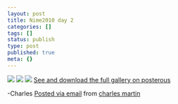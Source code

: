 ```yaml
---
layout: post
title: Nime2010 day 2
categories: []
tags: []
status: publish
type: post
published: true
meta: {}
---
```




[![](http://posterous.com/getfile/files.posterous.com/charlesmartin/pxqdhb3fUUgZmsgVS5bQKpCmbPesNGOIZKtlnTtqO4FcVY3t8lcPBZ6Qi09L/photo_1.jpg.scaled.500.jpg)](http://posterous.com/getfile/files.posterous.com/charlesmartin/MGoIPEFmEftMyO4hH8WU4z5WXam3O7RITFNrDvwGzdmRIwA7eX161mEOqxIS/photo_1.jpg.scaled.1000.jpg) 
[![](http://posterous.com/getfile/files.posterous.com/charlesmartin/GKtGREvHYw5vtXUD7wd6x790nwyexac1BofFzg58F8fAcpRLRgkJi2suG082/photo_2.jpg.scaled.500.jpg)](http://posterous.com/getfile/files.posterous.com/charlesmartin/oLGpAXwmZ9sfrZ3M6pPxKYhcqXrub0PBie4IMrMpG5PfNnnPi1t0ardLVKCT/photo_2.jpg.scaled.1000.jpg) 
[![](http://posterous.com/getfile/files.posterous.com/charlesmartin/uqBX9MJgPFvFti2sKkZQTHCg6mKc6cEO6wW9gOqbsnO2oNp1cTZH50fJCPCf/photo_3.jpg.scaled.500.jpg)](http://posterous.com/getfile/files.posterous.com/charlesmartin/XKywMg8V0EUsDHZmAndrPt6N16DIefmKP0aBUMzVZydRkYL0cgmaJ4Zv1rPj/photo_3.jpg.scaled.1000.jpg) 
[See and download the full gallery on posterous](http://charlesmartin.posterous.com/nime2010-day-2)

-Charles 
[Posted via email](http://posterous.com)  from 
[charles martin](http://charlesmartin.posterous.com/nime2010-day-2)

